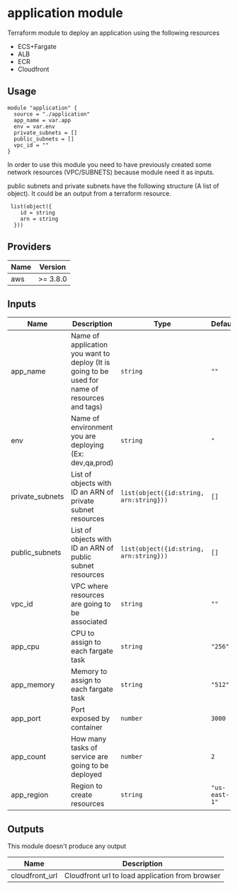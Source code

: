 # application module

Terraform module to deploy an application using the following resources

* ECS+Fargate
* ALB
* ECR
* Cloudfront


## Usage


```
module "application" {
  source = "./application"
  app_name = var.app
  env = var.env
  private_subnets = []
  public_subnets = []
  vpc_id = ""
}
```

In order to use this module you need to have previously created some network resources (VPC/SUBNETS) because module need it as inputs.

public subnets and private subnets have the following structure (A list of object). It could be an output from a terraform resource.
```
 list(object({
    id = string
    arn = string
  })) 
```


## Providers

| Name | Version |
|------|---------|
| aws | >= 3.8.0 |

## Inputs

| Name | Description | Type | Default | Required |
|------|-------------|------|---------|:--------:|
| app_name | Name of application you want to deploy (It is going to be used for name of resources and tags) | `string` | `""` | yes |
| env | Name of environment you are deploying (Ex: dev,qa,prod)  | `string` | `"` | yes |
| private_subnets | List of objects with ID an ARN of private subnet resources | `list(object({id:string, arn:string}))` |    `[]`| yes |
| public_subnets | List of objects with ID an ARN of public subnet resources  | `list(object({id:string, arn:string}))` |    `[]`| yes |
| vpc_id | VPC where resources are going to be associated | `string` |    `""`| yes |
| app_cpu | CPU to assign to each fargate task | `string` |    `"256"`| no |
| app_memory | Memory to assign to each fargate task | `string` |    `"512"`| no |
| app_port | Port exposed by container | `number` |    `3000`| no |
| app_count | How many tasks of service are going to be deployed | `number` |    `2`| no |
| app_region | Region to create resources | `string` |    `"us-east-1"`| no |


## Outputs

This module doesn't produce any output

| Name | Description |
|------|-------------|
| cloudfront_url | Cloudfront url to load application from browser |
